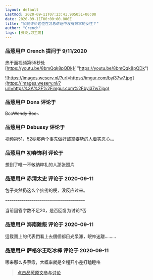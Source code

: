 ```yaml
---
layout: default
Lastmod: 2020-09-11T07:23:41.905051+00:00
date: 2020-09-11T00:00:00.000Z
title: "如何评价这位在习总讲话中没有鼓掌的女性？"
author: "Crench"
tags: [肺炎,习主席]
---
```



### 品葱用户 **Crench** 提问于 9/11/2020
    
热干面视频第55秒处  
[https://youtu.be/8bmQqk8pQDk]( "https://youtu.be/8bmQqk8pQDk")  
  
![https://images.weserv.nl/?url=https://imgur.com/byi37w7.jpg](https://images.weserv.nl/?url=https%3A%2F%2Fimgur.com%2Fbyi37w7.jpg)
    
                

### 品葱用户 **Dona** 评论于 
        
Boo~~Wendy Boo~~~
        
                

### 品葱用户 **Debussy** 评论于 
        
视频第51，52秒那两个事先做好鼓掌姿势的人着实恶心。。
        
                

### 品葱用户 **初春饰利** 评论于 
        
想到了唯一不敬纳粹礼的人那张照片
        
                

### 品葱用户 **赤清太史** 评论于 2020-09-11
        
包子突然扔这么个拙劣的梗，没反应过来。  
  
\----------------------------------------  
  
当前回答字数不足20，是否回复为讨论?否
        
                

### 品葱用户 **海南雞飯** 评论于 2020-09-11
        
這截圖上的代表們看上去個個都目光呆滯，眼神迷離.........
        
                

### 品葱用户 **萨格尔王吃冰棒** 评论于 2020-09-11
        
哪来那么多蔡霞，大概率就是全程开小差打瞌睡咯
        
                





> [点击品葱原文参与讨论](https://pincong.rocks/question/30852)

